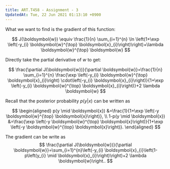 ```yaml
---
title: ART.T458 - Assignment - 3
UpdatedAt: Tue, 22 Jun 2021 01:13:10 +0900
---
```

What we want to find is the gradient of this function:

$$
J(\boldsymbol{w}) \equiv \frac{1}{n} \sum_{i=1}^{n} \ln \left(1+\exp \left(-y_{i} \boldsymbol{w}^{\top} \boldsymbol{x}_{i}\right)\right)+\lambda \boldsymbol{w}^{\top} \boldsymbol{w}
$$

Directly take the partial derivative of $w$ to get:

$$
\frac{\partial J(\boldsymbol{w})}{\partial \boldsymbol{w}}=\frac{1}{n} \sum_{i=1}^{n} \frac{\exp \left(-y_{i} \boldsymbol{w}^{\top} \boldsymbol{x}_{i}\right) \cdot\left(-y_{i} \boldsymbol{x}_{i}\right)}{1+\exp \left(-y_{i} \boldsymbol{w}^{\top} \boldsymbol{x}_{i}\right)}+2 \lambda \boldsymbol{w}
$$

Recall that the posterior probability $p(y|x)$ can be written as

$$
\begin{aligned}
p(y \mid \boldsymbol{x}) &=\frac{1}{1+\exp \left(-y \boldsymbol{w}^{\top} \boldsymbol{x}\right)}, \\
1-p(y \mid \boldsymbol{x}) &=\frac{\exp \left(-y \boldsymbol{w}^{\top} \boldsymbol{x}\right)}{1+\exp \left(-y \boldsymbol{w}^{\top} \boldsymbol{x}\right)}.
\end{aligned}
$$

The gradient can be write as 
$$
\frac{\partial J(\boldsymbol{w})}{\partial \boldsymbol{w}}=\sum_{i=1}^{n}\left(-y_{i} \boldsymbol{x}_{i}\left(1-p\left(y_{i} \mid \boldsymbol{x}_{i}\right)\right)+2 \lambda \boldsymbol{w}\right..
$$